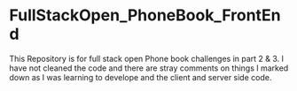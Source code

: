 # FullStackOpen_PhoneBook_FrontEnd

This Repository is for full stack open Phone book challenges in part 2 & 3. I have not cleaned the code and there are stray comments on things I marked down as I was learning to develope and the client and server side code. 
